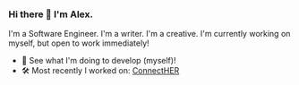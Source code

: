 ### Hi there 👋 I'm Alex.

I'm a Software Engineer. I'm a writer. I'm a creative. I'm currently working on myself, but open to work immediately!

- 👀 See what I'm doing to develop (myself)!
- 🛠 Most recently I worked on: [ConnectHER](https://github.com/alexjcalvillo/ConnectHER_Application)

